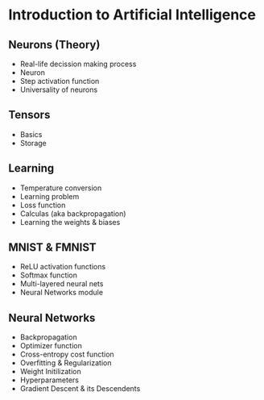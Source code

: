 # Introduction to Artificial Intelligence

## Neurons (Theory)
* Real-life decission making process
* Neuron
* Step activation function
* Universality of neurons

## Tensors
* Basics
* Storage

## Learning
* Temperature conversion
* Learning problem
* Loss function
* Calculas (aka backpropagation)
* Learning the weights & biases

## MNIST & FMNIST
* ReLU activation functions
* Softmax function
* Multi-layered neural nets
* Neural Networks module

## Neural Networks
* Backpropagation
* Optimizer function
* Cross-entropy cost function
* Overfitting & Regularization
* Weight Initilization
* Hyperparameters
* Gradient Descent & its Descendents